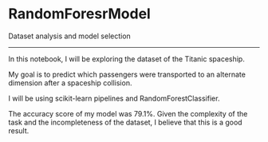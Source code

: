 # RandomForesrModel
Dataset analysis and model selection

---

In this notebook, I will be exploring the dataset of the Titanic spaceship.

My goal is to predict which passengers were transported to an alternate dimension after a spaceship collision.

I will be using scikit-learn pipelines and RandomForestClassifier.

The accuracy score of my model was 79.1%. Given the complexity of the task and the incompleteness of the dataset, I believe that this is a good result.
